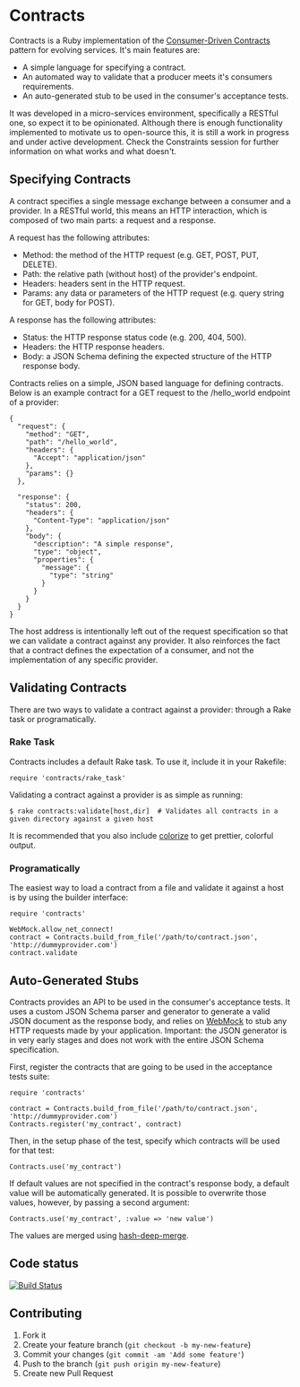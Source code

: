 # Contracts

Contracts is a Ruby implementation of the [Consumer-Driven Contracts](http://martinfowler.com/articles/consumerDrivenContracts.html)
pattern for evolving services. It's main features are:

- A simple language for specifying a contract.
- An automated way to validate that a producer meets it's consumers requirements.
- An auto-generated stub to be used in the consumer's acceptance tests.

It was developed in a micro-services environment, specifically a RESTful one, so expect it to be opinionated. Although
there is enough functionality implemented to motivate us to open-source this, it is still a work in progress and under active
development. Check the Constraints session for further information on what works and what doesn't.

## Specifying Contracts

A contract specifies a single message exchange between a consumer and a provider. In a RESTful world, this means
an HTTP interaction, which is composed of two main parts: a request and a response.

A request has the following attributes:

- Method: the method of the HTTP request (e.g. GET, POST, PUT, DELETE).
- Path: the relative path (without host) of the provider's endpoint.
- Headers: headers sent in the HTTP request.
- Params: any data or parameters of the HTTP request (e.g. query string for GET, body for POST).

A response has the following attributes:

- Status: the HTTP response status code (e.g. 200, 404, 500).
- Headers: the HTTP response headers.
- Body: a JSON Schema defining the expected structure of the HTTP response body.

Contracts relies on a simple, JSON based language for defining contracts. Below is an example contract for a GET request
to the /hello_world endpoint of a provider:

    {
      "request": {
        "method": "GET",
        "path": "/hello_world",
        "headers": {
          "Accept": "application/json"
        },
        "params": {}
      },

      "response": {
        "status": 200,
        "headers": {
          "Content-Type": "application/json"
        },
        "body": {
          "description": "A simple response",
          "type": "object",
          "properties": {
            "message": {
              "type": "string"
            }
          }
        }
      }
    }

The host address is intentionally left out of the request specification so that we can validate a contract against any provider.
It also reinforces the fact that a contract defines the expectation of a consumer, and not the implementation of any specific provider.

## Validating Contracts

There are two ways to validate a contract against a provider: through a Rake task or programatically.

### Rake Task

Contracts includes a default Rake task. To use it, include it in your Rakefile:

    require 'contracts/rake_task'

Validating a contract against a provider is as simple as running:

    $ rake contracts:validate[host,dir]  # Validates all contracts in a given directory against a given host

It is recommended that you also include [colorize](https://github.com/fazibear/colorize) to get prettier, colorful output.

### Programatically

The easiest way to load a contract from a file and validate it against a host is by using the builder interface:

    require 'contracts'

    WebMock.allow_net_connect!
    contract = Contracts.build_from_file('/path/to/contract.json', 'http://dummyprovider.com')
    contract.validate

## Auto-Generated Stubs

Contracts provides an API to be used in the consumer's acceptance tests. It uses a custom JSON Schema parser and generator
to generate a valid JSON document as the response body, and relies on [WebMock](https://github.com/bblimke/webmock)
to stub any HTTP requests made by your application. Important: the JSON generator is in very early stages and does not work
with the entire JSON Schema specification.

First, register the contracts that are going to be used in the acceptance tests suite:

    require 'contracts'

    contract = Contracts.build_from_file('/path/to/contract.json', 'http://dummyprovider.com')
    Contracts.register('my_contract', contract)

Then, in the setup phase of the test, specify which contracts will be used for that test:

    Contracts.use('my_contract')

If default values are not specified in the contract's response body, a default value will be automatically generated. It is possible
to overwrite those values, however, by passing a second argument:

    Contracts.use('my_contract', :value => 'new value')

The values are merged using [hash-deep-merge](https://github.com/Offirmo/hash-deep-merge).

## Code status

[![Build Status](https://travis-ci.org/thoughtworks/contracts.png)](https://travis-ci.org/thoughtworks/contracts)

## Contributing

1. Fork it
2. Create your feature branch (`git checkout -b my-new-feature`)
3. Commit your changes (`git commit -am 'Add some feature'`)
4. Push to the branch (`git push origin my-new-feature`)
5. Create new Pull Request

